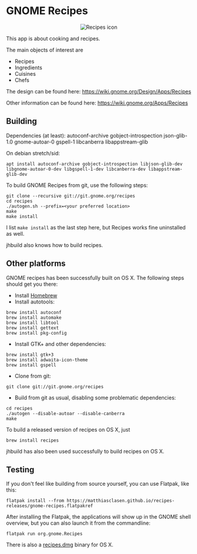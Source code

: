 GNOME Recipes
=============

<p align="center">
  <img src="https://github.com/matthiasclasen/gr/blob/master/data/icons/512x512/org.gnome.Recipes.png?raw=true" alt="Recipes icon"/>
</p>

This app is about cooking and recipes.

The main objects of interest are

- Recipes
- Ingredients
- Cuisines
- Chefs

The design can be found here: https://wiki.gnome.org/Design/Apps/Recipes

Other information can be found here: https://wiki.gnome.org/Apps/Recipes

Building
--------

Dependencies (at least): autoconf-archive gobject-introspection json-glib-1.0 gnome-autoar-0 gspell-1 libcanberra libappstream-glib

On debian stretch/sid:
```
apt install autoconf-archive gobject-introspection libjson-glib-dev libgnome-autoar-0-dev libgspell-1-dev libcanberra-dev libappstream-glib-dev
```

To build GNOME Recipes from git, use the following steps:

```
git clone --recursive git://git.gnome.org/recipes
cd recipes
./autogen.sh --prefix=<your preferred location>
make
make install
```
I list `make install` as the last step here, but Recipes works fine uninstalled as well.

jhbuild also knows how to build recipes.

Other platforms
---------------

GNOME recipes has been successfully built on OS X. The following steps should get you there:

- Install [Homebrew](http://brew.sh/)
- Install autotools:
```
brew install autoconf
brew install automake
brew install libtool
brew install gettext
brew install pkg-config
```
- Install GTK+ and other dependencies:
```
brew install gtk+3
brew install adwaita-icon-theme
brew install gspell
```
- Clone from git:
```
git clone git://git.gnome.org/recipes
```
- Build from git as usual, disabling some problematic dependencies:
```
cd recipes
./autogen --disable-autoar --disable-canberra
make
```
To build a released version of recipes on OS X, just

```
brew install recipes
```

jhbuild has also been used successfully to build recipes on OS X.

Testing
-------

If you don't feel like building from source yourself, you can use Flatpak, like this:

```
flatpak install --from https://matthiasclasen.github.io/recipes-releases/gnome-recipes.flatpakref
```

After installing the Flatpak, the applications will show up in the GNOME shell overview, but you can also launch it from the commandline:

```
flatpak run org.gnome.Recipes
```

There is also a [recipes.dmg](https://download.gnome.org/binaries/mac/recipes/0.20/recipes.dmg) binary for OS X.
